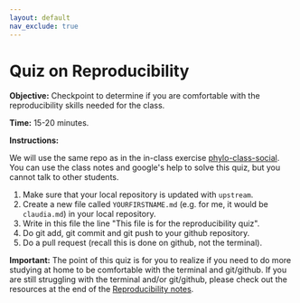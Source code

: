 ```yaml
---
layout: default
nav_exclude: true
---
```


# Quiz on Reproducibility 

**Objective:** Checkpoint to determine if you are comfortable with the reproducibility skills needed for the class.

**Time:** 15-20 minutes.

**Instructions:** 

We will use the same repo as in the in-class exercise [phylo-class-social](https://github.com/crsl4/phylo-class-social). You can use the class notes and google's help to solve this quiz, but you cannot talk to other students.

1. Make sure that your local repository is updated with `upstream`.
2. Create a new file called `YOURFIRSTNAME.md` (e.g. for me, it would be `claudia.md`) in your local repository.
3. Write in this file the line "This file is for the reproducibility quiz".
4. Do git add, git commit and git push to your github repository.
5. Do a pull request (recall this is done on github, not the terminal).


**Important:** The point of this quiz is for you to realize if you need to do more studying at home to be comfortable with the terminal and git/github. If you are still struggling with the terminal and/or git/github, please check out the resources at the end of the [Reproducibility notes](https://crsl4.github.io/phylogenetics-class/lecture-notes/lecture3.html).
